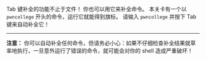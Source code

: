 Tab 键补全的功能不止于文件！
你也可以用它来补全命令。
本关卡有一个以 `pwncollege` 开头的命令，运行它就能得到旗标。
请输入 `pwncollege` 并按下 Tab 键来自动补全它！

----
**注意：**
你可以自动补全任何命令，但请务必小心：如果不仔细检查补全结果就草率地执行，一旦意外运行了错误的命令，就可能会对你的 shell 造成严重破坏！
